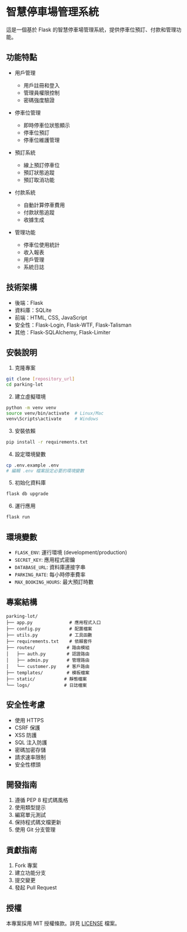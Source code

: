 # 智慧停車場管理系統

這是一個基於 Flask 的智慧停車場管理系統，提供停車位預訂、付款和管理功能。

## 功能特點

- 用戶管理
  - 用戶註冊和登入
  - 管理員權限控制
  - 密碼強度驗證

- 停車位管理
  - 即時停車位狀態顯示
  - 停車位預訂
  - 停車位維護管理

- 預訂系統
  - 線上預訂停車位
  - 預訂狀態追蹤
  - 預訂取消功能

- 付款系統
  - 自動計算停車費用
  - 付款狀態追蹤
  - 收據生成

- 管理功能
  - 停車位使用統計
  - 收入報表
  - 用戶管理
  - 系統日誌

## 技術架構

- 後端：Flask
- 資料庫：SQLite
- 前端：HTML, CSS, JavaScript
- 安全性：Flask-Login, Flask-WTF, Flask-Talisman
- 其他：Flask-SQLAlchemy, Flask-Limiter

## 安裝說明

1. 克隆專案
```bash
git clone [repository_url]
cd parking-lot
```

2. 建立虛擬環境
```bash
python -m venv venv
source venv/bin/activate  # Linux/Mac
venv\Scripts\activate     # Windows
```

3. 安裝依賴
```bash
pip install -r requirements.txt
```

4. 設定環境變數
```bash
cp .env.example .env
# 編輯 .env 檔案設定必要的環境變數
```

5. 初始化資料庫
```bash
flask db upgrade
```

6. 運行應用
```bash
flask run
```

## 環境變數

- `FLASK_ENV`: 運行環境 (development/production)
- `SECRET_KEY`: 應用程式密鑰
- `DATABASE_URL`: 資料庫連接字串
- `PARKING_RATE`: 每小時停車費率
- `MAX_BOOKING_HOURS`: 最大預訂時數

## 專案結構

```
parking-lot/
├── app.py              # 應用程式入口
├── config.py           # 配置檔案
├── utils.py            # 工具函數
├── requirements.txt    # 依賴套件
├── routes/            # 路由模組
│   ├── auth.py        # 認證路由
│   ├── admin.py       # 管理路由
│   └── customer.py    # 客戶路由
├── templates/         # 模板檔案
├── static/           # 靜態檔案
└── logs/             # 日誌檔案
```

## 安全性考慮

- 使用 HTTPS
- CSRF 保護
- XSS 防護
- SQL 注入防護
- 密碼加密存儲
- 請求速率限制
- 安全性標頭

## 開發指南

1. 遵循 PEP 8 程式碼風格
2. 使用類型提示
3. 編寫單元測試
4. 保持程式碼文檔更新
5. 使用 Git 分支管理

## 貢獻指南

1. Fork 專案
2. 建立功能分支
3. 提交變更
4. 發起 Pull Request

## 授權

本專案採用 MIT 授權條款。詳見 [LICENSE](LICENSE) 檔案。